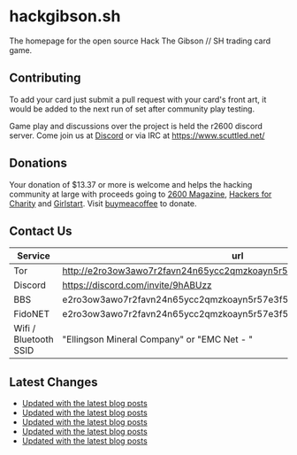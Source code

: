 # hackgibson.sh
The homepage for the open source Hack The Gibson // SH trading card game.


## Contributing

To add your card just submit a pull request with your card's front art, it would be added to the next run of set after community play testing.

Game play and discussions over the project is held the r2600 discord server. Come join us at [Discord](https://discord.com/invite/9hABUzz) or via IRC at https://www.scuttled.net/


## Donations

Your donation of $13.37 or more is welcome and helps the hacking community at large with proceeds going to [2600 Magazine](https://2600.com/), [Hackers for Charity](https://hackersforcharity.org) and [Girlstart](https://girlstart.org).  Visit [buymeacoffee](https://www.buymeacoffee.com/hackgibson.sh) to donate.


## Contact Us

Service | url
-|-
Tor | http://e2ro3ow3awo7r2favn24n65ycc2qmzkoayn5r57e3f56nvjwdcgg32ad.onion
Discord | https://discord.com/invite/9hABUzz
BBS | e2ro3ow3awo7r2favn24n65ycc2qmzkoayn5r57e3f56nvjwdcgg32ad.onion:23
FidoNET | e2ro3ow3awo7r2favn24n65ycc2qmzkoayn5r57e3f56nvjwdcgg32ad.onion:24554
Wifi / Bluetooth SSID | "Ellingson Mineral Company" or "EMC Net - <fidonet address>"

## Latest Changes
<!-- BLOG-POST-LIST:START -->
- [Updated with the latest blog posts](https://github.com/DFW2600/hackgibson.sh/commit/7d9786a6630d3708854cfbfa9875e823adee454c)
- [Updated with the latest blog posts](https://github.com/DFW2600/hackgibson.sh/commit/95b2e612e3cb2d58e9ad5ab95908a19f1bf80049)
- [Updated with the latest blog posts](https://github.com/DFW2600/hackgibson.sh/commit/65d8a8a6c1160e1e76fbc9600395d0ae3b7efa62)
- [Updated with the latest blog posts](https://github.com/DFW2600/hackgibson.sh/commit/a56bdc3d7c180996368cb3e6de17d1479f9d1430)
- [Updated with the latest blog posts](https://github.com/DFW2600/hackgibson.sh/commit/6464852053518b9221ed851e27cb48a3983d48fc)
<!-- BLOG-POST-LIST:END -->
